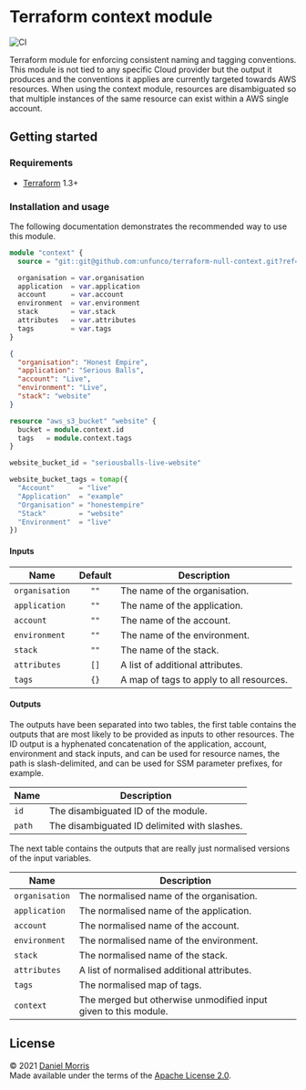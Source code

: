 # Terraform context module

![CI](https://github.com/unfunco/terraform-null-context/actions/workflows/ci.yaml/badge.svg)

Terraform module for enforcing consistent naming and tagging conventions.
This module is not tied to any specific Cloud provider but the output it
produces and the conventions it applies are currently targeted towards AWS
resources. When using the context module, resources are disambiguated so that
multiple instances of the same resource can exist within a AWS single account.

## Getting started

### Requirements

* [Terraform] 1.3+

### Installation and usage

The following documentation demonstrates the recommended way to use this module.

```terraform
module "context" {
  source = "git::git@github.com:unfunco/terraform-null-context.git?ref=main"

  organisation = var.organisation
  application  = var.application
  account      = var.account
  environment  = var.environment
  stack        = var.stack
  attributes   = var.attributes
  tags         = var.tags
}
```

```json
{
  "organisation": "Honest Empire",
  "application": "Serious Balls",
  "account": "Live",
  "environment": "Live",
  "stack": "website"
}
```

```terraform
resource "aws_s3_bucket" "website" {
  bucket = module.context.id
  tags   = module.context.tags
}
```

```terraform
website_bucket_id = "seriousballs-live-website"

website_bucket_tags = tomap({
  "Account"      = "live"
  "Application"  = "example"
  "Organisation" = "honestempire"
  "Stack"        = "website"
  "Environment"  = "live"
})
```

#### Inputs

| Name           | Default | Description                              |
|----------------|:-------:|------------------------------------------|
| `organisation` |  `""`   | The name of the organisation.            |
| `application`  |  `""`   | The name of the application.             |
| `account`      |  `""`   | The name of the account.                 |
| `environment`  |  `""`   | The name of the environment.             |
| `stack`        |  `""`   | The name of the stack.                   |
| `attributes`   |  `[]`   | A list of additional attributes.         |
| `tags`         |  `{}`   | A map of tags to apply to all resources. |

#### Outputs

The outputs have been separated into two tables, the first table contains the
outputs that are most likely to be provided as inputs to other resources. The ID
output is a hyphenated concatenation of the application, account, environment
and stack inputs, and can be used for resource names, the path is
slash-delimited, and can be used for SSM parameter prefixes, for example.

| Name           | Description                                                 |
|----------------|-------------------------------------------------------------|
| `id`           | The disambiguated ID of the module.                         |
| `path`         | The disambiguated ID delimited with slashes.                |

The next table contains the outputs that are really just normalised versions of
the input variables.

| Name           | Description                                                     |
|----------------|-----------------------------------------------------------------|
| `organisation` | The normalised name of the organisation.                        |
| `application`  | The normalised name of the application.                         |
| `account`      | The normalised name of the account.                             |
| `environment`  | The normalised name of the environment.                         |
| `stack`        | The normalised name of the stack.                               |
| `attributes`   | A list of normalised additional attributes.                     |
| `tags`         | The normalised map of tags.                                     |
| `context`      | The merged but otherwise unmodified input given to this module. |

## License

© 2021 [Daniel Morris]  
Made available under the terms of the [Apache License 2.0](LICENSE.md).

[Daniel Morris]: https://unfun.co
[Honest Empire Ltd]: https://www.honestempire.com
[Terraform]: https://www.terraform.io
